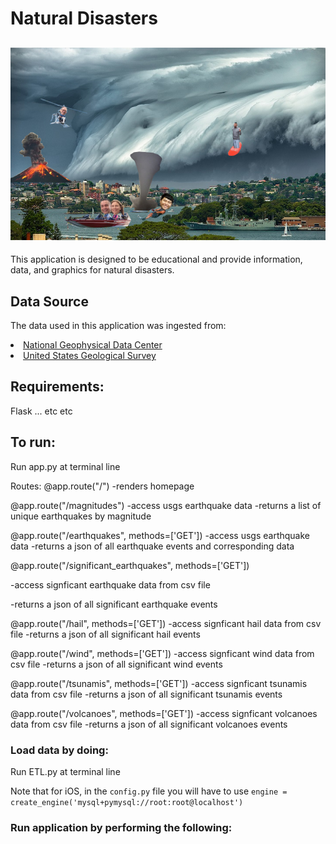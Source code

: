 # Natural Disasters
![Earth Hackers!](resources/disaster_collage_funny.jpg "Earth Hackers!")
---

This application is designed to be educational and provide information, data, and graphics for natural disasters.

## Data Source

The data used in this application was ingested from:
<li><a href="https://www.ngdc.noaa.gov/nndc/struts/form?t=101650&s=1&d=1" target="_blank">National Geophysical Data Center</a></li>
<li><a href="https://earthquake.usgs.gov/earthquakes/feed/" target="_blank">United States Geological Survey</a></li>


## Requirements:

Flask ... etc etc

## To run:

Run app.py at terminal line

Routes:
@app.route("/")
-renders homepage

@app.route("/magnitudes")
-access usgs earthquake data
-returns a list of unique earthquakes by magnitude

@app.route("/earthquakes", methods=['GET'])
-access usgs earthquake data
-returns a json of all earthquake events and corresponding data

@app.route("/significant_earthquakes", methods=['GET'])
<p>-access signficant earthquake data from csv file</p>
<p>-returns a json of all significant earthquake events</p>

@app.route("/hail", methods=['GET'])
-access signficant hail data from csv file
-returns a json of all significant hail events

@app.route("/wind", methods=['GET'])
-access signficant wind data from csv file
-returns a json of all significant wind events

@app.route("/tsunamis", methods=['GET'])
-access signficant tsunamis data from csv file
-returns a json of all significant tsunamis events

@app.route("/volcanoes", methods=['GET'])
-access signficant volcanoes data from csv file
-returns a json of all significant volcanoes events

### Load data by doing:

Run ETL.py at terminal line

Note that for iOS, in the `config.py` file you will have to use `engine = create_engine('mysql+pymysql://root:root@localhost')`

### Run application by performing the following:
